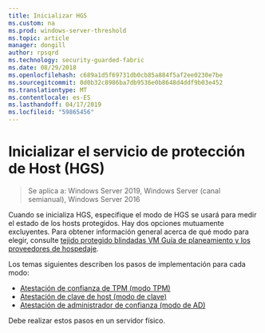 ```yaml
---
title: Inicializar HGS
ms.custom: na
ms.prod: windows-server-threshold
ms.topic: article
manager: dongill
author: rpsqrd
ms.technology: security-guarded-fabric
ms.date: 08/29/2018
ms.openlocfilehash: c689a1d5f69731db0cb85a884f5af2ee0230e7be
ms.sourcegitcommit: 0d0b32c8986ba7db9536e0b8648d4ddf9b03e452
ms.translationtype: MT
ms.contentlocale: es-ES
ms.lasthandoff: 04/17/2019
ms.locfileid: "59865456"
---
```

# <a name="initialize-the-host-guardian-service-hgs"></a>Inicializar el servicio de protección de Host (HGS)

>Se aplica a: Windows Server 2019, Windows Server (canal semianual), Windows Server 2016

Cuando se inicializa HGS, especifique el modo de HGS se usará para medir el estado de los hosts protegidos. Hay dos opciones mutuamente excluyentes. Para obtener información general acerca de qué modo para elegir, consulte [tejido protegido blindadas VM Guía de planeamiento y los proveedores de hospedaje](guarded-fabric-planning-for-hosters.md).

Los temas siguientes describen los pasos de implementación para cada modo:

- [Atestación de confianza de TPM (modo TPM)](guarded-fabric-initialize-hgs-tpm-mode.md)
- [Atestación de clave de host (modo de clave)](guarded-fabric-initialize-hgs-key-mode.md)
- [Atestación de administrador de confianza (modo de AD)](guarded-fabric-initialize-hgs-ad-mode.md)

Debe realizar estos pasos en un servidor físico.